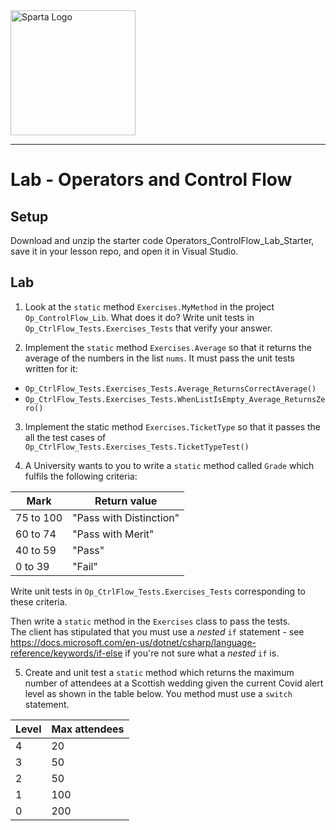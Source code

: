 <img src="http://boolerang.co.uk/wp-content/uploads/job-manager-uploads/company_logo/2018/04/SG-Logo-Black.png" alt="Sparta Logo" width="200"/>

---
# Lab - Operators and Control Flow

## Setup
Download and unzip the starter code Operators_ControlFlow_Lab_Starter, save it in your lesson repo, and open it in Visual Studio.

## Lab
1. Look at the `static` method `Exercises.MyMethod` in the project `Op_ControlFlow_Lib`.  What does it do?  Write unit tests in `Op_CtrlFlow_Tests.Exercises_Tests` that verify your answer.

2. Implement the `static` method `Exercises.Average` so that it returns the average of the numbers in the list `nums`.  It must pass the unit tests written for it:
  - `Op_CtrlFlow_Tests.Exercises_Tests.Average_ReturnsCorrectAverage()`
  - `Op_CtrlFlow_Tests.Exercises_Tests.WhenListIsEmpty_Average_ReturnsZero()`

3. Implement the static method `Exercises.TicketType` so that it passes the all the test cases of  `Op_CtrlFlow_Tests.Exercises_Tests.TicketTypeTest()`

4.  A University wants to you to write a `static` method called `Grade` which fulfils the following criteria:

Mark      |  Return value
----------|------------------------
75 to 100 | "Pass with Distinction"
60 to 74  | "Pass with Merit"
40 to 59  | "Pass"
0 to 39   | "Fail"

Write unit tests in `Op_CtrlFlow_Tests.Exercises_Tests` corresponding to these criteria.

Then write a `static` method in the `Exercises` class to pass the tests.  
The client has stipulated that you must use a *nested* `if` statement - see https://docs.microsoft.com/en-us/dotnet/csharp/language-reference/keywords/if-else if you're not sure what a *nested* `if` is.

5. Create and unit test a `static` method which returns the maximum number of attendees at a Scottish wedding given the current Covid alert level as shown in the table below.  You method must use a `switch` statement.

Level | Max attendees
------|--------------
4 | 20
3 | 50
2 | 50
1 | 100
0 | 200
